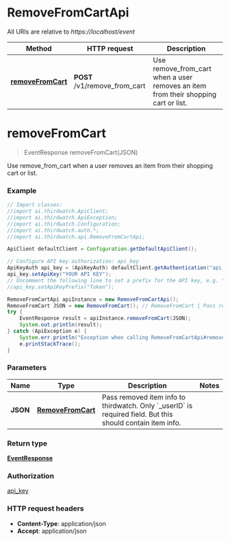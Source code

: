 # RemoveFromCartApi

All URIs are relative to *https://localhost/event*

Method | HTTP request | Description
------------- | ------------- | -------------
[**removeFromCart**](RemoveFromCartApi.md#removeFromCart) | **POST** /v1/remove_from_cart | Use remove_from_cart when a user removes an item from their shopping cart or list.


<a name="removeFromCart"></a>
# **removeFromCart**
> EventResponse removeFromCart(JSON)

Use remove_from_cart when a user removes an item from their shopping cart or list.

### Example
```java
// Import classes:
//import ai.thirdwatch.ApiClient;
//import ai.thirdwatch.ApiException;
//import ai.thirdwatch.Configuration;
//import ai.thirdwatch.auth.*;
//import ai.thirdwatch.api.RemoveFromCartApi;

ApiClient defaultClient = Configuration.getDefaultApiClient();

// Configure API key authorization: api_key
ApiKeyAuth api_key = (ApiKeyAuth) defaultClient.getAuthentication("api_key");
api_key.setApiKey("YOUR API KEY");
// Uncomment the following line to set a prefix for the API key, e.g. "Token" (defaults to null)
//api_key.setApiKeyPrefix("Token");

RemoveFromCartApi apiInstance = new RemoveFromCartApi();
RemoveFromCart JSON = new RemoveFromCart(); // RemoveFromCart | Pass removed item info to thirdwatch. Only `_userID` is required field. But this should contain item info.
try {
    EventResponse result = apiInstance.removeFromCart(JSON);
    System.out.println(result);
} catch (ApiException e) {
    System.err.println("Exception when calling RemoveFromCartApi#removeFromCart");
    e.printStackTrace();
}
```

### Parameters

Name | Type | Description  | Notes
------------- | ------------- | ------------- | -------------
 **JSON** | [**RemoveFromCart**](RemoveFromCart.md)| Pass removed item info to thirdwatch. Only &#x60;_userID&#x60; is required field. But this should contain item info. |

### Return type

[**EventResponse**](EventResponse.md)

### Authorization

[api_key](../README.md#api_key)

### HTTP request headers

 - **Content-Type**: application/json
 - **Accept**: application/json


